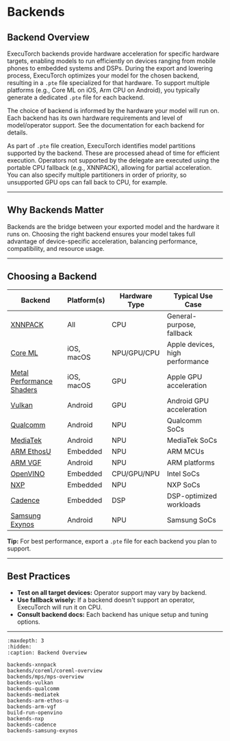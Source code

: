# Backends

## Backend Overview

ExecuTorch backends provide hardware acceleration for specific hardware targets, enabling models to run efficiently on devices ranging from mobile phones to embedded systems and DSPs. During the export and lowering process, ExecuTorch optimizes your model for the chosen backend, resulting in a `.pte` file specialized for that hardware. To support multiple platforms (e.g., Core ML on iOS, Arm CPU on Android), you typically generate a dedicated `.pte` file for each backend.

The choice of backend is informed by the hardware your model will run on. Each backend has its own hardware requirements and level of model/operator support. See the documentation for each backend for details.

As part of `.pte` file creation, ExecuTorch identifies model partitions supported by the backend. These are processed ahead of time for efficient execution. Operators not supported by the delegate are executed using the portable CPU fallback (e.g., XNNPACK), allowing for partial acceleration. You can also specify multiple partitioners in order of priority, so unsupported GPU ops can fall back to CPU, for example.

---

## Why Backends Matter

Backends are the bridge between your exported model and the hardware it runs on. Choosing the right backend ensures your model takes full advantage of device-specific acceleration, balancing performance, compatibility, and resource usage.

---

## Choosing a Backend

| Backend                                                         | Platform(s)         | Hardware Type | Typical Use Case                |
|-----------------------------------------------------------------|---------------------|---------------|---------------------------------|
| [XNNPACK](backends-xnnpack)                                     | All                 | CPU           | General-purpose, fallback       |
| [Core ML](/backends/coreml/coreml-overview.md)                  | iOS, macOS          | NPU/GPU/CPU   | Apple devices, high performance |
| [Metal Performance Shaders](/backends/mps/mps-overview.md)      | iOS, macOS          | GPU           | Apple GPU acceleration          |
| [Vulkan ](backends-vulkan)                                      | Android             | GPU           | Android GPU acceleration        |
| [Qualcomm](backends-qualcomm)                                   | Android             | NPU           | Qualcomm SoCs                   |
| [MediaTek](backends-mediatek)                                   | Android             | NPU           | MediaTek SoCs                   |
| [ARM EthosU](backends-arm-ethos-u)                              | Embedded            | NPU           | ARM MCUs                        |
| [ARM VGF](backends-arm-vgf)                                     | Android             | NPU           | ARM platforms                   |
| [OpenVINO](build-run-openvino)                                  | Embedded            | CPU/GPU/NPU   | Intel  SoCs                     |
| [NXP](backends-nxp)                                             | Embedded            | NPU           | NXP SoCs                        |
| [Cadence](backends-cadence)                                     | Embedded            | DSP           | DSP-optimized workloads         |
| [Samsung Exynos](backends-samsung-exynos)                       | Android             | NPU           | Samsung SoCs                    |

**Tip:** For best performance, export a `.pte` file for each backend you plan to support.

---

## Best Practices

- **Test on all target devices:** Operator support may vary by backend.
- **Use fallback wisely:** If a backend doesn't support an operator, ExecuTorch will run it on CPU.
- **Consult backend docs:** Each backend has unique setup and tuning options.

---

```{toctree}
:maxdepth: 3
:hidden:
:caption: Backend Overview

backends-xnnpack
backends/coreml/coreml-overview
backends/mps/mps-overview
backends-vulkan
backends-qualcomm
backends-mediatek
backends-arm-ethos-u
backends-arm-vgf
build-run-openvino
backends-nxp
backends-cadence
backends-samsung-exynos
